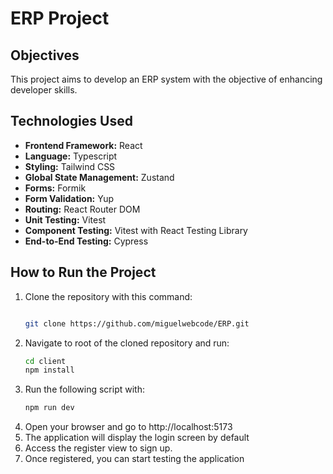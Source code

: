 # ERP Project

## Objectives
This project aims to develop an ERP system with the objective of enhancing developer skills.

## Technologies Used
- **Frontend Framework:** React
- **Language:** Typescript
- **Styling:** Tailwind CSS
- **Global State Management:** Zustand
- **Forms:** Formik
- **Form Validation:** Yup
- **Routing:** React Router DOM
- **Unit Testing:** Vitest
- **Component Testing:** Vitest with React Testing Library
- **End-to-End Testing:** Cypress

## How to Run the Project

1. Clone the repository with this command:
   ```bash
   
   git clone https://github.com/miguelwebcode/ERP.git
   ```
3. Navigate to root of the cloned repository and run:
   ```bash
   cd client
   npm install
   ```
4. Run the following script with:
   ```bash
   npm run dev
   ```
5. Open your browser and go to http://localhost:5173
6. The application will display the login screen by default
7. Access the register view to sign up.
8. Once registered, you can start testing the application
   
